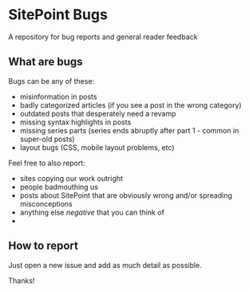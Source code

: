 # SitePoint Bugs

A repository for bug reports and general reader feedback

## What are bugs

Bugs can be any of these:

- misinformation in posts
- badly categorized articles (if you see a post in the wrong category)
- outdated posts that desperately need a revamp
- missing syntax highlights in posts
- missing series parts (series ends abruptly after part 1 - common in super-old posts)
- layout bugs (CSS, mobile layout problems, etc)

Feel free to also report:

- sites copying our work outright
- people badmouthing us
- posts about SitePoint that are obviously wrong and/or spreading misconceptions
- anything else *negative* that you can think of
- 
## How to report

Just open a new issue and add as much detail as possible.

Thanks!
